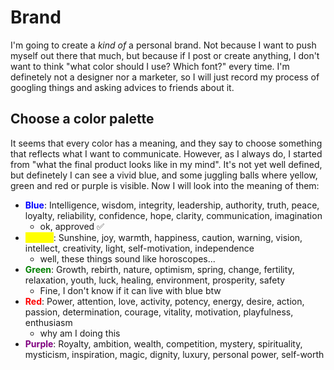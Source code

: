 # Brand


I'm going to create a _kind of_ a personal brand. Not because I want to push myself out there that much, but because if I post or create anything, I don't want to think "what color should I use? Which font?" every time. 
I'm definetely not a designer nor a marketer, so I will just record my process of googling things and asking advices to friends about it.

## Choose a color palette

It seems that every color has a meaning, and they say to choose something that reflects what I want to communicate. 
However, as I always do, I started from "what the final product looks like in my mind". It's not yet well defined, but definetely I can see a vivid blue, and some juggling balls where yellow, green and red or purple is visible.
Now I will look into the meaning of them:
-   <span style="color:blue">**Blue**</span>: Intelligence, wisdom, integrity, leadership, authority, truth, peace, loyalty, reliability, confidence, hope, clarity, communication, imagination
    -   ok, approved ✅
-  <span style="background-color: #FFFF00"><span style="color:yellow">**Yellow**</span></span>: Sunshine, joy, warmth, happiness, caution, warning, vision, intellect, creativity, light, self-motivation, independence
   -  well, these things sound like horoscopes...
-  <span style="color:green">**Green**</span>: Growth, rebirth, nature, optimism, spring, change, fertility, relaxation, youth, luck, healing, environment, prosperity, safety
    - Fine, I don't know if it can live with blue btw
- <span style="color:red">**Red**</span>: Power, attention, love, activity, potency, energy, desire, action, passion, determination, courage, vitality, motivation, playfulness, enthusiasm
  - why am I doing this
- <span style="color:purple">**Purple**</span>: Royalty, ambition, wealth, competition, mystery, spirituality, mysticism, inspiration, magic, dignity, luxury, personal power, self-worth

